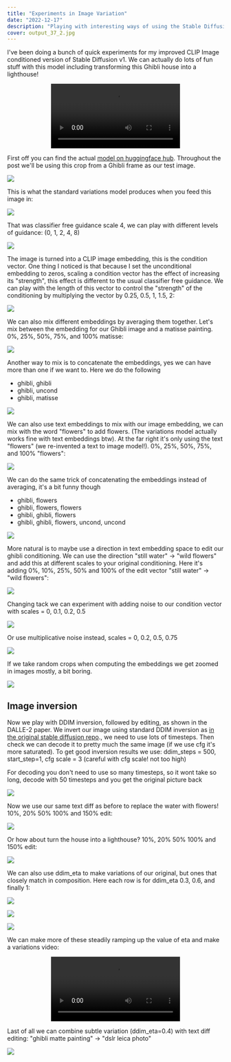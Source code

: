 ```yaml
---
title: "Experiments in Image Variation"
date: "2022-12-17"
description: "Playing with interesting ways of using the Stable Diffusion Image Variations model"
cover: output_37_2.jpg
---
```


I've been doing a bunch of quick experiments for my improved CLIP Image conditioned version of Stable Diffusion v1. We can actually do lots of fun stuff with this model including transforming this Ghibli house into a lighthouse!

<p align="center">
<video controls autoplay="true" src="lighthouse-bf.mp4" loop="true" style="max-width:512px"></video>
</p>

 First off you can find the actual [model on huggingface hub](https://huggingface.co/lambdalabs/sd-image-variations-diffusers). Throughout the post we'll be using this crop from a Ghibli frame as our test image.

![](output_6_0.jpg)

This is what the standard variations model produces when you feed this image in:

![](montage.jpg)


That was classifier free guidance scale 4, we can play with different levels of guidance: (0, 1, 2, 4, 8)

![](output_10_10.jpg)


The image is turned into a CLIP image embedding, this is the condition vector. One thing I noticed is that because I set the unconditional embedding to zeros, scaling a condition vector has the effect of increasing its "strength", this effect is different to the usual classifier free guidance. We can play with the length of this vector to control the "strength" of the conditioning by  multiplying the vector by 0.25, 0.5, 1, 1.5, 2:

![](output_12_2.jpg)



We can also mix different embeddings by averaging them together. Let's mix between the embedding for our Ghibli image and a matisse painting. 0%, 25%, 50%, 75%, and 100% matisse:

![](output_14_2.jpg)



Another way to mix is to concatenate the embeddings, yes we can have more than one if we want to. Here we do the following

- ghibli, ghibli
- ghibli, uncond
- ghibli, matisse

![](output_16_2.jpg)


We can also use text embeddings to mix with our image embedding, we can mix with the word "flowers" to add flowers. (The variations model actually works fine with text embeddings btw). At the far right it's only using the text "flowers" (we re-invented a text to image model!). 0%, 25%, 50%, 75%, and 100% "flowers":

![](output_18_2.jpg)


We can do the same trick of concatenating the embeddings instead of averaging, it's a bit funny though

- ghibli, flowers
- ghibli, flowers, flowers
- ghibli, ghibli, flowers
- ghibli, ghibli, flowers, uncond, uncond

![](output_20_8.jpg)



More natural is to maybe use a direction in text embedding space to edit our ghibli conditioning. We can use the direction "still water" -> "wild flowers" and add this at different scales to your original conditioning. Here it's adding 0%, 10%, 25%, 50% and 100% of the edit vector "still water" -> "wild flowers":

![](output_22_2.jpg)



Changing tack we can experiment with adding noise to our condition vector
with scales = 0, 0.1, 0.2, 0.5

![](output_24_2.jpg)



Or use multiplicative noise instead, scales = 0, 0.2, 0.5, 0.75

![](output_26_2.jpg)



If we take random crops when computing the embeddings we get zoomed in images mostly, a bit boring.

![](output_28_2.jpg)


## Image inversion

Now we play with DDIM inversion, followed by editing, as shown in the DALLE-2 paper. We invert our image using standard DDIM inversion as [in the original stable diffusion repo](https://github.com/pesser/stable-diffusion/blob/main/ldm/models/diffusion/ddim.py#L231)., we need to use lots of timesteps.
Then check we can decode it to pretty much the same image (if we use cfg it's more saturated). To get good inversion results we use: ddim_steps = 500, start_step=1, cfg scale = 3 (careful with cfg scale! not too high)

For decoding you don't need to use so many timesteps, so it wont take so long, decode with 50 timesteps and you get the original picture back

![](output_33_2.jpg)


Now we use our same text diff as before to replace the water with flowers! 10%, 20% 50% 100% and 150% edit:

![](output_35_2.jpg)


Or how about turn the house into a lighthouse? 10%, 20% 50% 100% and 150% edit:

![](output_37_2.jpg)


We can also use ddim_eta to make variations of our original, but ones that closely match in composition. Here each row is for ddim_eta 0.3, 0.6, and finally 1:


![](output_39_2.jpg)

![](output_39_5.jpg)

![](output_39_8.jpg)

We can make more of these steadily ramping up the value of eta and make a variations video:

<p align="center">
<video controls autoplay="true" src="ghibli-eta.mp4" loop="true" style="max-width:512px"></video>
</p>



Last of all we can combine subtle variation (ddim_eta=0.4) with text diff editing:  "ghibli matte painting" -> "dslr leica photo"

![](output_41_2.jpg)


